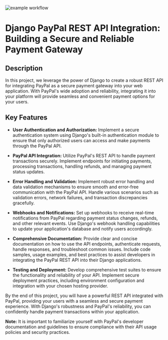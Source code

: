 ![example workflow](https://github.com/github/docs/actions/workflows/main.yml/badge.svg)
# Django PayPal REST API Integration: Building a Secure and Reliable Payment Gateway

## Description

In this project, we leverage the power of Django to create a robust REST API for integrating PayPal as a secure payment gateway into your web application. With PayPal's wide adoption and reliability, integrating it into your platform will provide seamless and convenient payment options for your users.

## Key Features

- **User Authentication and Authorization:** Implement a secure authentication system using Django's built-in authentication module to ensure that only authorized users can access and make payments through the PayPal API.

- **PayPal API Integration:** Utilize PayPal's REST API to handle payment transactions securely. Implement endpoints for initiating payments, processing transactions, handling refunds, and managing payment status updates.

- **Error Handling and Validation:** Implement robust error handling and data validation mechanisms to ensure smooth and error-free communication with the PayPal API. Handle various scenarios such as validation errors, network failures, and transaction discrepancies gracefully.

- **Webhooks and Notifications:** Set up webhooks to receive real-time notifications from PayPal regarding payment status changes, refunds, and other relevant events. Use Django's webhook handling capabilities to update your application's database and notify users accordingly.

- **Comprehensive Documentation:** Provide clear and concise documentation on how to use the API endpoints, authenticate requests, handle responses, and troubleshoot common issues. Include code samples, usage examples, and best practices to assist developers in integrating the PayPal REST API into their Django applications.

- **Testing and Deployment:** Develop comprehensive test suites to ensure the functionality and reliability of your API. Implement secure deployment practices, including environment configuration and integration with your chosen hosting provider.

By the end of this project, you will have a powerful REST API integrated with PayPal, providing your users with a seamless and secure payment experience. With Django's robustness and PayPal's reliability, you can confidently handle payment transactions within your application.

**Note:** It is important to familiarize yourself with PayPal's developer documentation and guidelines to ensure compliance with their API usage policies and security practices.
